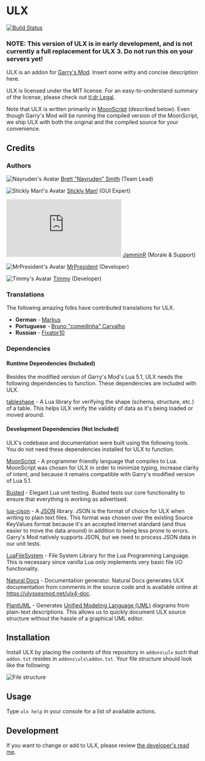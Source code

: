 # ULX #

[![Build Status](https://travis-ci.org/TeamUlysses/ulx4.svg?branch=master)](https://travis-ci.org/TeamUlysses/ulx4)

### NOTE: This version of ULX is in early development, and is not currently a full replacement for ULX 3. Do not run this on your servers yet! ###

ULX is an addon for [Garry's Mod](https://gmod.facepunch.com). Insert some witty and concise description here.

ULX is licensed under the MIT license. For an easy-to-understand summary of the license, please check out [tl;dr Legal](https://tldrlegal.com/license/mit-license).

Note that ULX is written primarily in [MoonScript](https://moonscript.org) (described below). Even though Garry's Mod will be running the compiled version of the MoonScript, we ship ULX with both the original and the compiled source for your convenience.



## Credits ##

### Authors ###

![Nayruden's Avatar](https://avatars.githubusercontent.com/u/16591?s=100)
[Brett "Nayruden" Smith](https://github.com/Nayruden) (Team Lead)

![Stickly Man!'s Avatar](https://avatars.githubusercontent.com/u/95759?s=100)
[Stickly Man!](https://github.com/SticklyMan) (GUI Expert)

![JamminR's Avatar](https://forums.ulyssesmod.net/index.php?action=dlattach;attach=1721;type=avatar)
[JamminR](https://forums.ulyssesmod.net/index.php?action=profile;u=133) (Morale & Support)

![MrPresident's Avatar](https://g4p.org/downloads/avatar.jpg)
[MrPresident](https://forums.ulyssesmod.net/index.php?action=profile;u=758) (Developer)

![Timmy's Avatar](https://timmy.github.io/images/cloister-black-t.png)
[Timmy](https://github.com/timmy) (Developer)

### Translations ###

The following amazing folks have contributed translations for ULX.

* **German** - [Markus](https://github.com/markusmarkusz)
* **Portuguese** - [Bruno "comedinha" Carvalho](https://github.com/comedinha)
* **Russian** - [Fixator10](https://github.com/fixator10)

### Dependencies ###

#### Runtime Dependencies (Included) ####

Besides the modified version of Garry's Mod's Lua 5.1, ULX needs the following dependencies to function. These dependencies are included with ULX.

[tableshape](https://github.com/leafo/tableshape) - A Lua library for verifying the shape (schema, structure, etc.) of a table.
This helps ULX verify the validity of data as it's being loaded or moved around.

#### Development Dependencies (Not Included) ####

ULX's codebase and documentation were built using the following tools. You do not need these dependencies installed for ULX to function.

[MoonScript](https://moonscript.org) - A programmer friendly language that compiles to Lua.
MoonScript was chosen for ULX in order to minimize typing, increase clarity of intent, and because it remains compatible with Garry's modified version of Lua 5.1.

[Busted](https://olivinelabs.com/busted/) - Elegant Lua unit testing.
Busted tests our core functionality to ensure that everything is working as advertised.

[lua-cjson](https://www.kyne.com.au/~mark/software/lua-cjson.php) - A [JSON](https://json.org) library.
JSON is the format of choice for ULX when writing to plain text files. This format was chosen over the existing Source KeyValues format because it's an accepted Internet standard (and thus easier to move the data around) in addition to being less prone to errors. Garry's Mod natively supports JSON, but we need to process JSON data in our unit tests.

[LuaFileSystem](https://keplerproject.github.io/luafilesystem/) - File System Library for the Lua Programming Language.
This is necessary since vanilla Lua only implements very basic file I/O functionality.

[Natural Docs](https://naturaldocs.org) - Documentation generator.
Natural Docs generates ULX documentation from comments in the source code and is available online at https://ulyssesmod.net/ulx4-doc.

[PlantUML](http://plantuml.com) - Generates [Unified Modeling Language (UML)](https://www.uml.org) diagrams from plain-text descriptions.
This allows us to quickly document ULX source structure without the hassle of a graphical UML editor.



## Installation ##

Install ULX by placing the contents of this repository in `addons\ulx` such that `addon.txt` resides in `addons\ulx\addon.txt`. Your file structure should look like the following:

![File structure](https://teamulysses.github.io/ulx4/doc/diagrams/file-structure.png)



## Usage ##

Type `ulx help` in your console for a list of available actions.


## Development ##

If you want to change or add to ULX, please review [the developer's read me](README_DEVELOPMENT.md).
